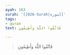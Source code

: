 ```yaml
---
ayah: 163
surah: '[[026-Surah|سورة]]'
tags:
- quran
text: فَاتَّقُوا اللَّهَ وَأَطِيعُونِ

---
```

> فَاتَّقُوا اللَّهَ وَأَطِيعُونِ
